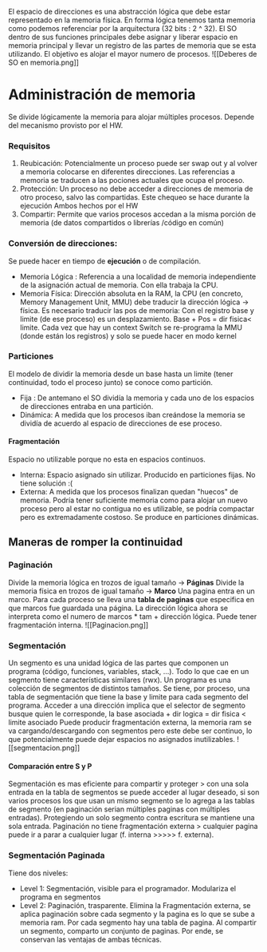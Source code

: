 El espacio de direcciones es una abstracción lógica que debe estar representado en la memoria física. En forma lógica tenemos tanta memoria como podemos referenciar por la arquitectura (32 bits : 2 ^ 32). 
El SO dentro de sus funciones principales debe asignar y liberar espacio en memoria principal y llevar un registro de las partes de memoria que se esta utilizando. El objetivo es alojar el mayor numero de procesos. 
![[Deberes de SO en memoria.png]]
# Administración de memoria
Se divide lógicamente la memoria para alojar múltiples procesos. Depende del mecanismo provisto por el HW.
### Requisitos 
1. Reubicación: Potencialmente un proceso puede ser swap out y al volver a memoria colocarse en diferentes direcciones. Las referencias a memoria se traducen a las pociones actuales que ocupa el proceso.
2. Protección: Un proceso no debe acceder a direcciones de memoria de otro proceso, salvo las compartidas. Este chequeo se hace durante la ejecución 
Ambos hechos por el HW
3. Compartir: Permite que varios procesos accedan a la misma porción de memoria (de datos compartidos o librerías /código en común)
### Conversión de direcciones:
Se puede hacer en tiempo de **ejecución** o de compilación.
- Memoria Lógica : Referencia a una localidad de memoria independiente de la asignación actual de memoria. Con ella trabaja la CPU. 
- Memoria Física: Dirección absoluta en la RAM, la CPU (en concreto, Memory Management Unit, MMU) debe traducir la dirección lógica -> física. 
Es necesario traducir las pos de memoria: Con el registro base y limite (de ese proceso) es un desplazamiento. Base + Pos = dir fisica< limite.
Cada vez que hay un context Switch se re-programa la MMU (donde están los registros) y solo se puede hacer en modo kernel

### Particiones
El modelo de dividir la memoria desde un base hasta un limite (tener continuidad, todo el proceso junto) se conoce como partición.
- Fija : De antemano el SO dividía la memoria y cada uno de los espacios de direcciones entraba en una partición. 
- Dinámica: A medida que los procesos iban creándose la memoria se dividía de acuerdo al espacio de direcciones de ese proceso. 
#### Fragmentación 
Espacio no utilizable porque no esta en espacios continuos.
- Interna: Espacio asignado sin utilizar. Producido en particiones fijas. No tiene solución :(
- Externa: A medida que los procesos finalizan quedan "huecos" de memoria. Podría tener suficiente memoria como para alojar un nuevo proceso pero al estar no contigua no es utilizable, se podría compactar pero es extremadamente costoso. Se produce en particiones dinámicas. 

## Maneras de romper la continuidad
### Paginación 
Divide la memoria lógica en trozos de igual tamaño -> **Páginas**
Divide la memoria física en trozos de igual tamaño -> **Marco**
Una pagina entra en un marco. Para cada proceso se lleva una **tabla de paginas** que especifica en que marcos fue guardada una página. La dirección lógica ahora se interpreta como el numero de marcos * tam + dirección lógica. Puede tener fragmentación interna.
![[Paginacion.png]]
### Segmentación
Un segmento es una unidad lógica de las partes que componen un programa (código, funciones, variables, stack, ...). Todo lo que cae en un segmento tiene características similares (rwx). Un programa es una colección de segmentos de distintos tamaños. 
Se tiene, por proceso, una tabla de segmentación que tiene la base y limite para cada segmento del programa. Acceder a una dirección implica que el selector de segmento busque quien le corresponde, la base asociada + dir logica = dir fisica < limite asociado
Puede producir fragmentación externa, la memoria ram se va cargando/descargando con segmentos pero este debe ser continuo, lo que potencialmente puede dejar espacios no asignados inutilizables.
![[segmentacion.png]]

#### Comparación entre S y P
Segmentación es mas eficiente para compartir y proteger > con una sola entrada en la tabla de segmentos se puede acceder al lugar deseado, si son varios procesos los que usan un mismo segmento se lo agrega a las tablas de segmento (en paginación serian múltiples paginas con múltiples entradas). Protegiendo un solo segmento contra escritura se mantiene una sola entrada.
Paginación no tiene fragmentación externa > cualquier pagina puede ir a parar a cualquier lugar (f. interna >>>>> f. externa).

### Segmentación Paginada
Tiene dos niveles:
- Level 1: Segmentación, visible para el programador. Modulariza el programa en segmentos
- Level 2: Paginación, trasparente. Elimina la Fragmentación externa, se aplica paginación sobre cada segmento y la pagina es lo que se sube a memoria ram. Por cada segmento hay una tabla de pagina.
Al compartir un segmento, comparto un conjunto de paginas. Por ende, se conservan las ventajas de ambas técnicas. 